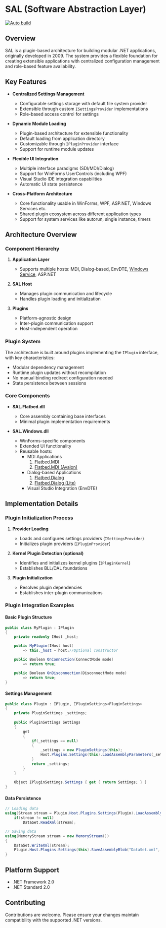 # SAL (Software Abstraction Layer)
[![Auto build](https://github.com/DKorablin/SAL.Flatbed/actions/workflows/release.yml/badge.svg)](https://github.com/DKorablin/SAL.Flatbed/releases/latest)

## Overview

SAL is a plugin-based architecture for building modular .NET applications, originally developed in 2009. The system provides a flexible foundation for creating extensible applications with centralized configuration management and role-based feature availability.

## Key Features

- **Centralized Settings Management**
  - Configurable settings storage with default file system provider
  - Extensible through custom `ISettingsProvider` implementations
  - Role-based access control for settings

- **Dynamic Module Loading**
  - Plugin-based architecture for extensible functionality
  - Default loading from application directory
  - Customizable through `IPluginProvider` interface
  - Support for runtime module updates

- **Flexible UI Integration**
  - Multiple interface paradigms (SDI/MDI/Dialog)
  - Support for WinForms UserControls (including WPF)
  - Visual Studio IDE integration capabilities
  - Automatic UI state persistence

- **Cross-Platform Architecture**
  - Core functionality usable in WinForms, WPF, ASP.NET, Windows Services etc.
  - Shared plugin ecosystem across different application types
  - Support for system services like autorun, single instance, timers

## Architecture Overview

### Component Hierarchy

1. **Application Layer**
   - Supports multiple hosts: MDI, Dialog-based, EnvDTE, [Windows Service](https://dkorablin.github.io/Flatbed-WorkerService/), ASP.NET

2. **SAL Host**
   - Manages plugin communication and lifecycle
   - Handles plugin loading and initialization

3. **Plugins**
   - Platform-agnostic design
   - Inter-plugin communication support
   - Host-independent operation

### Plugin System

The architecture is built around plugins implementing the `IPlugin` interface, with key characteristics:

- Modular dependency management
- Runtime plugin updates without recompilation
- No manual binding redirect configuration needed
- State persistence between sessions

### Core Components

- **SAL.Flatbed.dll**
  - Core assembly containing base interfaces
  - Minimal plugin implementation requirements

- **SAL.Windows.dll**
  - WinForms-specific components
  - Extended UI functionality
  - Reusable hosts:
    - MDI Applications
      1. [Flatbed.MDI](https://dkorablin.github.io/Flatbed-MDI/)
      2. [Flatbed.MDI (Avalon)](https://dkorablin.github.io/Flatbed-MDI-Avalon/)
    - Dialog-based Applications
      1. [Flatbed.Dialog](https://dkorablin.github.io/Flatbed-Dialog/)
      2. [Flatbed.Dialog (Lite)](https://dkorablin.github.io/Flatbed-Dialog-Lite/)
    - Visual Studio Integration (EnvDTE)

## Implementation Details

### Plugin Initialization Process

1. **Provider Loading**
   - Loads and configures settings providers (`ISettingsProvider`)
   - Initializes plugin providers (`IPluginProvider`)

2. **Kernel Plugin Detection  (optional)**
   - Identifies and initializes kernel plugins (`IPluginKernel`)
   - Establishes BLL/DAL foundations

3. **Plugin Initialization**
   - Resolves plugin dependencies
   - Establishes inter-plugin communications

### Plugin Integration Examples

#### Basic Plugin Structure
```csharp
public class MyPlugin : IPlugin
{
    private readonly IHost _host;

    public MyPlugin(IHost host)
        => this._host = host;//Optional constructor

    public Boolean OnConnection(ConnectMode mode)
        => return true;

    public Boolean OnDisconnection(DisconnectMode mode)
        => return true;
}
```

#### Settings Management

```csharp
public class Plugin : IPlugin, IPluginSettings<PluginSettings>
{
    private PluginSettings _settings;
    
    public PluginSettings Settings
    {
        get
        {
            if(_settings == null)
            {
                _settings = new PluginSettings(this);
                Host.Plugins.Settings(this).LoadAssemblyParameters(_settings);
            }
            return _settings;
        }
    }
    
    Object IPluginSettings.Settings { get { return Settings; } }
}
```

#### Data Persistence

```csharp
// Loading data
using(Stream stream = Plugin.Host.Plugins.Settings(Plugin).LoadAssemblyBlob("DataSet.xml"))
    if(stream != null)
        DataSet.ReadXml(stream);

// Saving data
using(MemoryStream stream = new MemoryStream())
{
    DataSet.WriteXml(stream);
    Plugin.Host.Plugins.Settings(this).SaveAssemblyBlob("DataSet.xml", stream);
}
```

## Platform Support

- .NET Framework 2.0
- .NET Standard 2.0

## Contributing

Contributions are welcome. Please ensure your changes maintain compatibility with the supported .NET versions.